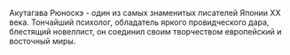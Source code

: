 <!--2017-01-02 07:44:20-->
Акутагава Рюноскэ - один из самых знаменитых писателей Японии XX века. Тончайший психолог, обладатель яркого провидческого дара, блестящий новеллист, он соединил своим творчеством европейский и восточный миры.